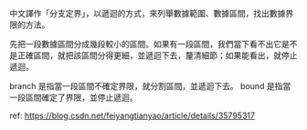 中文譯作「分支定界」，以遞迴的方式，來列舉數據範圍、數據區間，找出數據界限的方法。

先把一段數據區間分成幾段較小的區間。如果有一段區間，我們當下看不出它是不是正確區間，就把該區間分得更細，並遞迴下去，釐清細節；如果能看出，就停止遞迴。

branch 是指當一段區間不確定界限，就分割區間，並遞迴下去。 bound 是指當一段區間確定了界限，並停止遞迴。


ref: https://blog.csdn.net/feiyangtianyao/article/details/35795317
